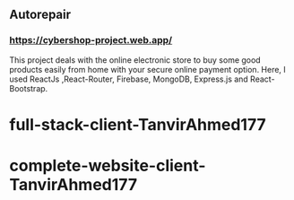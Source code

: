 ## Autorepair

### https://cybershop-project.web.app/

This project deals with the online electronic store to buy some good products easily from home with your secure online payment option.
Here, I used ReactJs ,React-Router, Firebase, MongoDB, Express.js and React-Bootstrap.

# full-stack-client-TanvirAhmed177
# complete-website-client-TanvirAhmed177
